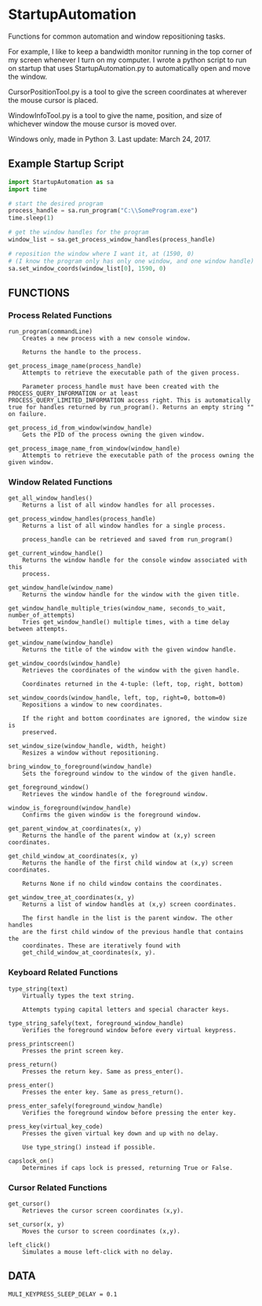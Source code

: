 # StartupAutomation
Functions for common automation and window repositioning tasks. 

For example, I like to keep a bandwidth monitor running in the top corner of my screen whenever I turn on my computer. I wrote a python script to run on startup that uses StartupAutomation.py to automatically open and move the window. 

CursorPositionTool.py is a tool to give the screen coordinates at wherever the mouse cursor is placed. 

WindowInfoTool.py is a tool to give the name, position, and size of whichever window the mouse cursor is moved over. 

Windows only, made in Python 3. 
Last update: March 24, 2017.

## Example Startup Script
```python
import StartupAutomation as sa
import time

# start the desired program
process_handle = sa.run_program("C:\\SomeProgram.exe")
time.sleep(1)

# get the window handles for the program
window_list = sa.get_process_window_handles(process_handle)

# reposition the window where I want it, at (1590, 0)
# (I know the program only has only one window, and one window handle)
sa.set_window_coords(window_list[0], 1590, 0)
```

## FUNCTIONS

### Process Related Functions

    run_program(commandLine)
        Creates a new process with a new console window.

        Returns the handle to the process.

    get_process_image_name(process_handle)
        Attempts to retrieve the executable path of the given process.
        
        Parameter process_handle must have been created with the PROCESS_QUERY_INFORMATION or at least PROCESS_QUERY_LIMITED_INFORMATION access right. This is automatically true for handles returned by run_program(). Returns an empty string "" on failure. 
    
    get_process_id_from_window(window_handle)
        Gets the PID of the process owning the given window.
    
    get_process_image_name_from_window(window_handle)
        Attempts to retrieve the executable path of the process owning the given window.
    
### Window Related Functions
    
    get_all_window_handles()
        Returns a list of all window handles for all processes.
    
    get_process_window_handles(process_handle)
        Returns a list of all window handles for a single process.
        
        process_handle can be retrieved and saved from run_program()
    
    get_current_window_handle()
        Returns the window handle for the console window associated with this 
        process.
    
    get_window_handle(window_name)
        Returns the window handle for the window with the given title.
    
    get_window_handle_multiple_tries(window_name, seconds_to_wait, number_of_attempts)
        Tries get_window_handle() multiple times, with a time delay between attempts.
    
    get_window_name(window_handle)
        Returns the title of the window with the given window handle.
    
    get_window_coords(window_handle)
        Retrieves the coordinates of the window with the given handle.
        
        Coordinates returned in the 4-tuple: (left, top, right, bottom)
    
    set_window_coords(window_handle, left, top, right=0, bottom=0)
        Repositions a window to new coordinates.
        
        If the right and bottom coordinates are ignored, the window size is 
        preserved.
    
    set_window_size(window_handle, width, height)
        Resizes a window without repositioning.
    
    bring_window_to_foreground(window_handle)
        Sets the foreground window to the window of the given handle.
    
    get_foreground_window()
        Retrieves the window handle of the foreground window.
    
    window_is_foreground(window_handle)
        Confirms the given window is the foreground window.
    
    get_parent_window_at_coordinates(x, y)
        Returns the handle of the parent window at (x,y) screen coordinates.
    
    get_child_window_at_coordinates(x, y)
        Returns the handle of the first child window at (x,y) screen coordinates.
        
        Returns None if no child window contains the coordinates.
    
    get_window_tree_at_coordinates(x, y)
        Returns a list of window handles at (x,y) screen coordinates.
        
        The first handle in the list is the parent window. The other handles 
        are the first child window of the previous handle that contains the 
        coordinates. These are iteratively found with 
        get_child_window_at_coordinates(x, y).
    
### Keyboard Related Functions
    type_string(text)
        Virtually types the text string.
        
        Attempts typing capital letters and special character keys.
    
    type_string_safely(text, foreground_window_handle)
        Verifies the foreground window before every virtual keypress.
    
    press_printscreen()
        Presses the print screen key.
    
    press_return()
        Presses the return key. Same as press_enter().
    
    press_enter()
        Presses the enter key. Same as press_return().
    
    press_enter_safely(foreground_window_handle)
        Verifies the foreground window before pressing the enter key.
    
    press_key(virtual_key_code)
        Presses the given virtual key down and up with no delay.
        
        Use type_string() instead if possible.
    
    capslock_on()
        Determines if caps lock is pressed, returning True or False.
    
### Cursor Related Functions
    
    get_cursor()
        Retrieves the cursor screen coordinates (x,y).
    
    set_cursor(x, y)
        Moves the cursor to screen coordinates (x,y).
    
    left_click()
        Simulates a mouse left-click with no delay.

## DATA
    MULI_KEYPRESS_SLEEP_DELAY = 0.1
